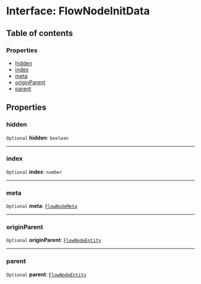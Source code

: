 # Interface: FlowNodeInitData

## Table of contents

### Properties

* [hidden](/auto-docs/free-layout-editor/interfaces/FlowNodeInitData.md#hidden)
* [index](/auto-docs/free-layout-editor/interfaces/FlowNodeInitData.md#index)
* [meta](/auto-docs/free-layout-editor/interfaces/FlowNodeInitData.md#meta)
* [originParent](/auto-docs/free-layout-editor/interfaces/FlowNodeInitData.md#originparent)
* [parent](/auto-docs/free-layout-editor/interfaces/FlowNodeInitData.md#parent)

## Properties

### hidden

`Optional` **hidden**: `boolean`

***

### index

`Optional` **index**: `number`

***

### meta

`Optional` **meta**: [`FlowNodeMeta`](/auto-docs/free-layout-editor/interfaces/FlowNodeMeta.md)

***

### originParent

`Optional` **originParent**: [`FlowNodeEntity`](/auto-docs/free-layout-editor/classes/FlowNodeEntity-1.md)

***

### parent

`Optional` **parent**: [`FlowNodeEntity`](/auto-docs/free-layout-editor/classes/FlowNodeEntity-1.md)
